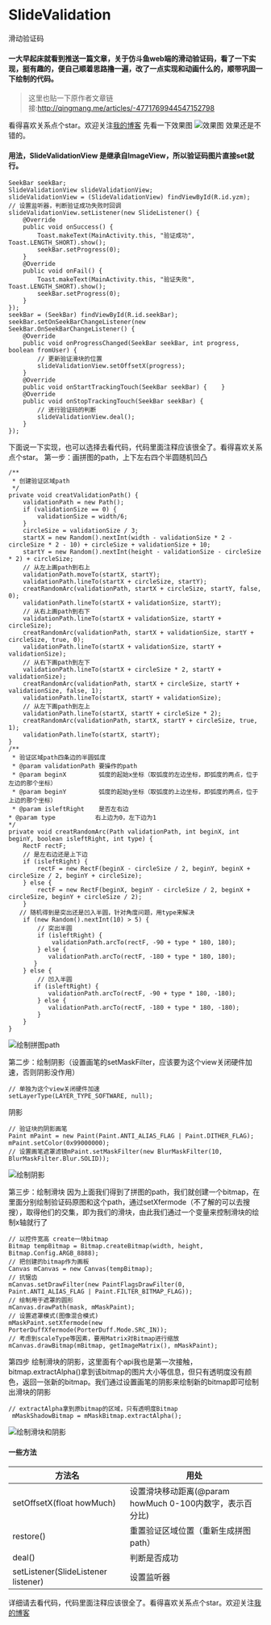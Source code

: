 # SlideValidation
滑动验证码

#### 一大早起床就看到推送一篇文章，关于仿斗鱼web端的滑动验证码，看了一下实现，挺有趣的，便自己顺着思路撸一遍，改了一点实现和动画什么的，顺带巩固一下绘制的代码。


> 这里也贴一下原作者文章链接:http://qingmang.me/articles/-4771769944547152798

看得喜欢关系点个star。欢迎关注[我的博客](http://www.jianshu.com/users/25018a1e0b12/)
先看一下效果图
![效果图](http://p1.bpimg.com/567571/fe95bf58e635042d.gif)
效果还是不错的。

#### 用法，SlideValidationView 是继承自ImageView，所以验证码图片直接set就行。
```
SeekBar seekBar;
SlideValidationView slideValidationView;
slideValidationView = (SlideValidationView) findViewById(R.id.yzm);
// 设置监听器，判断验证成功失败时回调
slideValidationView.setListener(new SlideListener() {    
    @Override    
    public void onSuccess() {        
        Toast.makeText(MainActivity.this, "验证成功", Toast.LENGTH_SHORT).show();
        seekBar.setProgress(0);
    }
    @Override
    public void onFail() {
        Toast.makeText(MainActivity.this, "验证失败", Toast.LENGTH_SHORT).show();
        seekBar.setProgress(0);
    }
});
seekBar = (SeekBar) findViewById(R.id.seekBar);
seekBar.setOnSeekBarChangeListener(new SeekBar.OnSeekBarChangeListener() {
    @Override
    public void onProgressChanged(SeekBar seekBar, int progress, boolean fromUser) {
        // 更新验证滑块的位置
        slideValidationView.setOffsetX(progress);
    }
    @Override
    public void onStartTrackingTouch(SeekBar seekBar) {    }
    @Override
    public void onStopTrackingTouch(SeekBar seekBar) {
        // 进行验证码的判断
        slideValidationView.deal();
    }
});
```

下面说一下实现，也可以选择去看代码，代码里面注释应该很全了。看得喜欢关系点个star。
第一步：画拼图的path，上下左右四个半圆随机凹凸
```
/**
 * 创建验证区域path
 */
private void creatValidationPath() {
    validationPath = new Path();
    if (validationSize == 0) {
        validationSize = width/6;
    }
    circleSize = validationSize / 3;
    startX = new Random().nextInt(width - validationSize * 2 - circleSize * 2 - 10) + circleSize + validationSize + 10;
    startY = new Random().nextInt(height - validationSize - circleSize * 2) + circleSize;
    // 从左上画path到右上
    validationPath.moveTo(startX, startY);
    validationPath.lineTo(startX + circleSize, startY);
    creatRandomArc(validationPath, startX + circleSize, startY, false, 0);
    validationPath.lineTo(startX + validationSize, startY);
    // 从右上画path到右下
    validationPath.lineTo(startX + validationSize, startY + circleSize);
    creatRandomArc(validationPath, startX + validationSize, startY + circleSize, true, 0);
    validationPath.lineTo(startX + validationSize, startY + validationSize);
    // 从右下画path到左下
    validationPath.lineTo(startX + circleSize * 2, startY + validationSize);
    creatRandomArc(validationPath, startX + circleSize, startY + validationSize, false, 1);
    validationPath.lineTo(startX, startY + validationSize);
    // 从左下画path到左上
    validationPath.lineTo(startX, startY + circleSize * 2);
    creatRandomArc(validationPath, startX, startY + circleSize, true, 1);
    validationPath.lineTo(startX, startY);
}
/**
 * 验证区域path四条边的半圆弧度
 * @param validationPath 要操作的path
 * @param beginX         弧度的起始x坐标（取弧度的左边坐标，即弧度的两点，位于左边的那个坐标）
 * @param beginY         弧度的起始y坐标（取弧度的上边坐标，即弧度的两点，位于上边的那个坐标）
 * @param isleftRight    是否左右边 
* @param type           右上边为0，左下边为1 
*/
private void creatRandomArc(Path validationPath, int beginX, int beginY, boolean isleftRight, int type) {
    RectF rectF;
    // 是左右边还是上下边
    if (isleftRight) {
        rectF = new RectF(beginX - circleSize / 2, beginY, beginX + circleSize / 2, beginY + circleSize);
    } else {
        rectF = new RectF(beginX, beginY - circleSize / 2, beginX + circleSize, beginY + circleSize / 2);
    } 
   // 随机得到是突出还是凹入半圆，针对角度问题，用type来解决
    if (new Random().nextInt(10) > 5) {
        // 突出半圆
        if (isleftRight) {
            validationPath.arcTo(rectF, -90 + type * 180, 180);
        } else { 
           validationPath.arcTo(rectF, -180 + type * 180, 180); 
       }
    } else {
        // 凹入半圆 
       if (isleftRight) { 
           validationPath.arcTo(rectF, -90 + type * 180, -180);
        } else { 
           validationPath.arcTo(rectF, -180 + type * 180, -180);
        }
    }
}
```
![绘制拼图path](http://p1.bpimg.com/567571/ebd663cff31924c5.png)


第二步：绘制阴影（设置画笔的setMaskFilter，应该要为这个view关闭硬件加速，否则阴影没作用）
```
// 单独为这个view关闭硬件加速
setLayerType(LAYER_TYPE_SOFTWARE, null);
```
阴影

```
// 验证块的阴影画笔
Paint mPaint = new Paint(Paint.ANTI_ALIAS_FLAG | Paint.DITHER_FLAG);
mPaint.setColor(0x99000000);
// 设置画笔遮罩滤镜mPaint.setMaskFilter(new BlurMaskFilter(10, BlurMaskFilter.Blur.SOLID));
```
![绘制阴影](http://p1.bpimg.com/567571/c646fea1f8b27cc1.png)

第三步：绘制滑块
因为上面我们得到了拼图的path，我们就创建一个bitmap，在里面分别绘制验证码原图和这个path，通过setXfermode（不了解的可以去搜搜），取得他们的交集，即为我们的滑块，由此我们通过一个变量来控制滑块的绘制x轴就行了
```
// 以控件宽高 create一块bitmap
Bitmap tempBitmap = Bitmap.createBitmap(width, height, Bitmap.Config.ARGB_8888);
// 把创建的bitmap作为画板
Canvas mCanvas = new Canvas(tempBitmap);
// 抗锯齿
mCanvas.setDrawFilter(new PaintFlagsDrawFilter(0, Paint.ANTI_ALIAS_FLAG | Paint.FILTER_BITMAP_FLAG));
// 绘制用于遮罩的圆形
mCanvas.drawPath(mask, mMaskPaint);
// 设置遮罩模式(图像混合模式)
mMaskPaint.setXfermode(new PorterDuffXfermode(PorterDuff.Mode.SRC_IN));
// 考虑到scaleType等因素，要用Matrix对Bitmap进行缩放
mCanvas.drawBitmap(mBitmap, getImageMatrix(), mMaskPaint);
```

第四步
绘制滑块的阴影，这里面有个api我也是第一次接触，bitmap.extractAlpha()拿到该bitmap的图片大小等信息，但只有透明度没有颜色，返回一张新的bitmap。我们通过设置画笔的阴影来绘制新的bitmap即可绘制出滑块的阴影
```
// extractAlpha拿到原bitmap的区域，只有透明度Bitmap
 mMaskShadowBitmap = mMaskBitmap.extractAlpha();
```
![绘制滑块和阴影](http://p1.bpimg.com/567571/940cc52260b2e731.png)

#### 一些方法
|方法名|用处|
|--|--|
|setOffsetX(float howMuch)|设置滑块移动距离(@param howMuch 0-100内数字，表示百分比)|
|restore()|重置验证区域位置（重新生成拼图path）|
|deal()|判断是否成功|
|setListener(SlideListener listener)|设置监听器|

详细请去看代码，代码里面注释应该很全了。看得喜欢关系点个star。欢迎关注[我的博客](http://www.jianshu.com/users/25018a1e0b12/)
